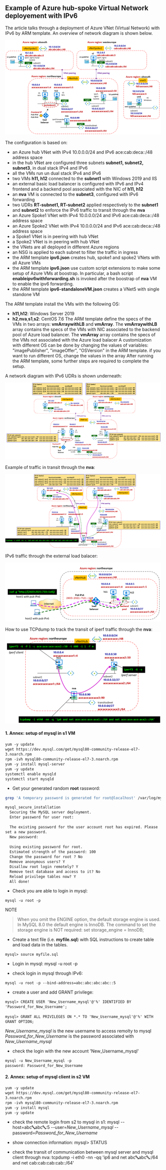 <properties
pageTitle= 'IPv6 in Azure hub-spoke VNets'
description= "IPv6 in Azure with hub-spoke VNets"
documentationcenter: na
services=""
documentationCenter="na"
authors="fabferri"
manager=""
editor=""/>

<tags
   ms.service="configuration-Example-Azure"
   ms.devlang="na"
   ms.topic="article"
   ms.tgt_pltfrm="na"
   ms.workload="na"
   ms.date="02/09/2019"
   ms.author="fabferri" />

## Example of Azure hub-spoke Virtual Network deployement with IPv6

The article talks through a deployment of Azure VNet (Virtual Network) with IPv6 by ARM template. 
An overview of network diagram is shown below.

[![1]][1]

The configuration is based on:
* an Azure hub VNet with IPv4 10.0.0.0/24 and IPv6 ace:cab:deca::/48 address space
* in the hub VNet are configured three subnets **subnet1, subnet2, subnet3**, in dual stack IPv4 and IPv6
* all the VMs run un dual stack IPv4 and IPv6
* two VMs **h11, h12** connected to the **subnet1** with Windows 2019 and IIS
* an external basic load balancer is configured with IPv6 and IPv4 frontend and a backend pool associated with the NIC of **h11, h12**
* an **nva** VM is connected to the **subnet3**, configured with IPv6 forwarding
* two UDRs **RT-subnet1, RT-subnet2** applied respectively to the **subnet1** and **subnet2** to enforce the IPv6 traffic to transit through the **nva**
* an Azure Spoke1 VNet with IPv4 10.0.0.0/24 and IPv6 ace:cab:deca::/48 address space
* an Azure Spoke2 VNet with IPv4 10.0.0.0/24 and IPv6 ace:cab:deca::/48 address space
* a Spoke1 VNet is in peering with hub VNet
* a Spoke2 VNet is in peering with hub VNet 
* the VNets are all deployed in different Azure regions
* an NSG is applied to each subnet to filter the traffic in ingress
* the ARM template **ipv6.json** creates hub, spoke1 and spoke2 VNets with all Azure VMs
* the ARM template **ipv6.json** use custom script extensions to make some setup of Azure VMs at boostrap. In particular, a bash script **enableipv6withforwarding.sh** is invoked after the boostrap of **nva** VM to enable the ipv6 forwarding. 
* the ARM template **ipv6-standaloneVM.json** creates a VNet5 with single standone VM

The ARM template install the VMs with the following OS:
* **h11,h12**: Windows Server 2019
* **h2**,**nva**,**s1**,**s2**: CentOS 7.6
The ARM template define the specs of the VMs in two arrays: **vmArraywithLB** and **vmArray**.
The **vmArraywithLB** array contains the specs of the VMs with NIC associated to the backend pool of Azure load balancer.
The **vmArray** array contains the specs of the VMs not associated with the Azure load balacer
A customization with different OS can be done by changing the values of variables: "imagePublisher", "imageOffer", "OSVersion" in the ARM template. if you want to run different OS, change the values in the array  After running the ARM template, some further steps are required to complete the setup.

A network diagram with IPv6 UDRs is shown underneath:

[![2]][2]

Example of traffic in transit through the **nva**:

[![3]][3]

IPv6 traffic through the external load balacer:

[![4]][4]

How to use TCPdump to track the transit of iperf traffic through the **nva**:
[![5]][5]

#### <a name="IPv6"></a>1. Annex: setup of mysql in s1 VM
```console
yum -y update
wget https://dev.mysql.com/get/mysql80-community-release-el7-3.noarch.rpm
rpm -ivh mysql80-community-release-el7-3.noarch.rpm
yum -y install mysql-server
yum -y update
systemctl enable mysqld
systemctl start mysqld
```

* Get your generated random **root** rassword:
```bash
grep 'A temporary password is generated for root@localhost' /var/log/mysqld.log |tail -1
```

```console
mysql_secure_installation
  Securing the MySQL server deployment.
  Enter password for user root:

  The existing password for the user account root has expired. Please set a new password.
  New password:

  Using existing password for root.
  Estimated strength of the password: 100
  Change the password for root ? No
  Remove anonymous users? Y
  Disallow root login remotely? Y
  Remove test database and access to it? No
  Reload privilege tables now? Y
  All done!
```
* Check you are able to login in mysql:
```console
mysql -u root -p
```
NOTE
> When you omit the ENGINE option, the default storage engine is used. In MySQL 8.0 the default engine is InnoDB.
> The command to set the storage engine is NOT required:
> set storage_engine = InnoDB;


* Create a text file (i.e. **myfile.sql**) with SQL instructions to create table and load data in the tables.
```console
mysql> source myfile.sql
```

* Login in mysql:
mysql -u root -p   

* check login in mysql through IPv6:

```console
mysql -u root -p --bind-address=abc:abc:abc:abc::5
```
* create a user and add GRANT privilege:
```console
mysql> CREATE USER 'New_Username_mysql'@'%' IDENTIFIED BY 'Password_for_New_Username';

mysql> GRANT ALL PRIVILEGES ON *.* TO 'New_Username_mysql'@'%' WITH GRANT OPTION;
```

*New_Username_mysql* is the new username to access remolty to mysql
*Password_for_New_Username* is the password associated with *New_Username_mysql*

* check the login with the new account 'New_Username_mysql'
```console
mysql -u New_Username_mysql -p
password: Password_for_New_Username
```

#### <a name="IPv6"></a>2. Annex: setup of mysql client in s2 VM
```console
yum -y update
wget https://dev.mysql.com/get/mysql80-community-release-el7-3.noarch.rpm
rpm -ivh mysql80-community-release-el7-3.noarch.rpm
yum -y install mysql
yum -y update
```

* check the remote login from s2 to mysql in s1:
mysql --host=abc:abc:abc:abc::5 --user=*New_Username_mysql* --password=*Password_for_New_Username*

* show connection information: 
mysql> STATUS

* check the transit of communication between mysql server and mysql client through nva:
tcpdump -i eth0 -nn -qq 'ip6 and net abc:abc:abc:abc::/64 and net cab:cab:cab:cab::/64'

<!--Image References-->

[1]: ./media/network-diagram.png "network overview"
[2]: ./media/network-diagram-with-udr.png "network diagram with UDR"
[3]: ./media/flows.png "communication flows"
[4]: ./media/elb.png "access from internet to elb"
[5]: ./media/iperf.png "iperf"

<!--Link References-->


